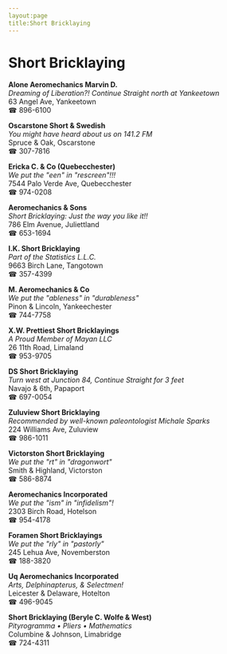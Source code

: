 ```yaml
---
layout:page
title:Short Bricklaying
---
```

# Short Bricklaying

**Alone Aeromechanics Marvin D.**  
_Dreaming of Liberation?! 
Continue Straight north at Yankeetown_  
63 Angel Ave, Yankeetown  
☎ 896-6100



**Oscarstone Short & Swedish**  
_You might have heard about us on 141.2 FM_  
Spruce & Oak, Oscarstone  
☎ 307-7816



**Ericka C. & Co (Quebecchester)**  
_We put the "een" in "rescreen"!!!_  
7544 Palo Verde Ave, Quebecchester  
☎ 974-0208



**Aeromechanics & Sons**  
_Short Bricklaying: Just the way you like it!!_  
786 Elm Avenue, Juliettland  
☎ 653-1694



**I.K. Short Bricklaying**  
_Part of the Statistics L.L.C._  
9663 Birch Lane, Tangotown  
☎ 357-4399



**M. Aeromechanics & Co**  
_We put the "ableness" in "durableness"_  
Pinon & Lincoln, Yankeechester  
☎ 744-7758



**X.W. Prettiest Short Bricklayings**  
_A Proud Member of Mayan LLC_  
26 11th Road, Limaland  
☎ 953-9705



**DS Short Bricklaying**  
_Turn west at Junction 84, Continue Straight for 3 feet_  
Navajo & 6th, Papaport  
☎ 697-0054



**Zuluview Short Bricklaying**  
_Recommended by well-known paleontologist Michale Sparks_  
224 Williams Ave, Zuluview  
☎ 986-1011



**Victorston Short Bricklaying**  
_We put the "rt" in "dragonwort"_  
Smith & Highland, Victorston  
☎ 586-8874



**Aeromechanics Incorporated**  
_We put the "ism" in "infidelism"!_  
2303 Birch Road, Hotelson  
☎ 954-4178



**Foramen Short Bricklayings**  
_We put the "rly" in "pastorly"_  
245 Lehua Ave, Novemberston  
☎ 188-3820



**Uq Aeromechanics Incorporated**  
_Arts, Delphinapterus, & Selectmen!_  
Leicester & Delaware, Hotelton  
☎ 496-9045



**Short Bricklaying (Beryle C. Wolfe & West)**  
_Pityrogramma • Pliers • Mathematics_  
Columbine & Johnson, Limabridge  
☎ 724-4311



